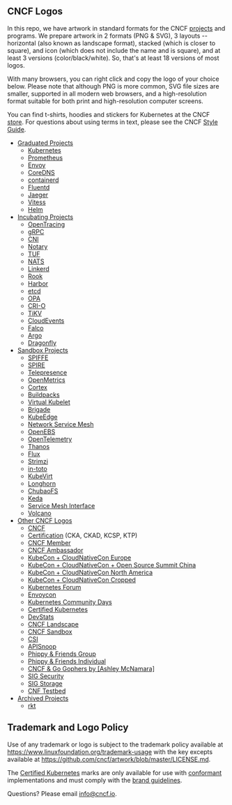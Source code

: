## CNCF Logos

In this repo, we have artwork in standard formats for the CNCF [projects](https://www.cncf.io/projects/) and programs. We prepare artwork in 2 formats (PNG & SVG), 3 layouts -- horizontal (also known as landscape format), stacked (which is closer to square), and icon (which does not include the name and is square), and at least 3 versions (color/black/white). So, that's at least 18 versions of most logos.

With many browsers, you can right click and copy the logo of your choice below. Please note that although PNG is more common, SVG file sizes are smaller, supported in all modern web browsers, and a high-resolution format suitable for both print and high-resolution computer screens.

You can find t-shirts, hoodies and stickers for Kubernetes at the CNCF [store](https://store.cncf.io/collections/kubernetes). For questions about using terms in text, please see the CNCF [Style Guide](https://github.com/cncf/foundation/blob/master/style-guide.md).

* [Graduated Projects](examples/graduated.md)
  * [Kubernetes](examples/graduated.md#kubernetes-logos)
  * [Prometheus](examples/graduated.md#prometheus-logos)
  * [Envoy](examples/graduated.md#envoy-logos)
  * [CoreDNS](examples/graduated.md#coredns-logos)
  * [containerd](examples/graduated.md#containerd-logos)
  * [Fluentd](examples/graduated.md#fluentd-logos)
  * [Jaeger](examples/graduated.md#jaeger-logos)
  * [Vitess](examples/graduated.md#vitess-logos)
  * [Helm](examples/graduated.md#helm-logos)
* [Incubating Projects](examples/incubating.md)
  * [OpenTracing](examples/incubating.md#opentracing-logos)
  * [gRPC](examples/incubating.md#grpc-logos)
  * [CNI](examples/incubating.md#cni-logos)
  * [Notary](examples/incubating.md#notary-logos)
  * [TUF](examples/incubating.md#tuf-logos)
  * [NATS](examples/incubating.md#opentracing-logos)
  * [Linkerd](examples/incubating.md#linkerd-logos)
  * [Rook](examples/incubating.md#rook-logos)
  * [Harbor](examples/incubating.md#harbor-logos)
  * [etcd](examples/incubating.md#etcd-logos)
  * [OPA](examples/incubating.md#opa-logos)
  * [CRI-O](examples/incubating.md#cri-o-logos)
  * [TiKV](examples/incubating.md#tikv-logos)
  * [CloudEvents](examples/incubating.md#cloudevents-logos)
  * [Falco](examples/incubating.md#falco-logos)
  * [Argo](examples/incubating.md#argo-logos)
  * [Dragonfly](examples/incubating.md#dragonfly-logos)
* [Sandbox Projects](examples/sandbox.md)
  * [SPIFFE](examples/sandbox.md#spiffe-logos)
  * [SPIRE](examples/sandbox.md#spire-logos)
  * [Telepresence](examples/sandbox.md#telepresence-logos)
  * [OpenMetrics](examples/sandbox.md#openmetrics-logos)
  * [Cortex](examples/sandbox.md#cortex-logos)
  * [Buildpacks](examples/sandbox.md#buildpacks-logos)
  * [Virtual Kubelet](examples/sandbox.md#virtual-kubelet-logos)
  * [Brigade](examples/sandbox.md#brigrade-logos)
  * [KubeEdge](examples/sandbox.md#kubeedge-logos)
  * [Network Service Mesh](examples/sandbox.md#network-service-mesh-logos)
  * [OpenEBS](examples/sandbox.md#openebs-logos)
  * [OpenTelemetry](examples/sandbox.md#opentelemetry-logos)
  * [Thanos](examples/sandbox.md#thanos-logos)
  * [Flux](examples/sandbox.md#flux-logos)
  * [Strimzi](examples/sandbox.md#strimzi-logos)
  * [in-toto](examples/sandbox.md#in-toto-logos)
  * [KubeVirt](examples/sandbox.md#kubevirt-logos)
  * [Longhorn](examples/sandbox.md#longhorn-logos)
  * [ChubaoFS](examples/sandbox.md#chubaofs-logos)
  * [Keda](examples/sandbox.md#keda-logos)
  * [Service Mesh Interface](examples/sandbox.md#service-mesh-interface-logos)
  * [Volcano](examples/sandbox.md#volcano-logos)
* [Other CNCF Logos](examples/other.md)
  * [CNCF](examples/other.md#cncf-logos)
  * [Certification](examples/other.md#certification-logos) (CKA, CKAD, KCSP, KTP)
  * [CNCF Member](examples/other.md#cncf-member-logos)
  * [CNCF Ambassador](examples/other.md#cncf-ambassador-logos)
  * [KubeCon + CloudNativeCon Europe](examples/other.md#kubecon--cloudnativecon-europe-logos)
  * [KubeCon + CloudNativeCon + Open Source Summit China](examples/other.md#kubecon--cloudnativecon--open-source-summit-china-logos)
  * [KubeCon + CloudNativeCon North America](examples/other.md#kubecon--cloudnativecon-north-america-logos)
  * [KubeCon + CloudNativeCon Cropped](examples/other.md#kubecon--cloudnativecon-cropped-logos)
  * [Kubernetes Forum](examples/other.md#kubernetes-forum-logos)
  * [Envoycon](examples/other.md#envoycon-logos)
  * [Kubernetes Community Days](examples/other.md#kubernetes-community-days)
  * [Certified Kubernetes](examples/other.md#certified-kubernetes-logos)
  * [DevStats](examples/other.md#devstats-logos)
  * [CNCF Landscape](examples/other.md#cncf-landscape-logos)
  * [CNCF Sandbox](examples/other.md#cncf-sandbox-logos)
  * [CSI](examples/other.md#csi-logos)
  * [APISnoop](examples/other.md#apisnoop-logos)
  * [Phippy & Friends Group](examples/other.md#phippy--friends-group-logos)
  * [Phippy & Friends Individual](examples/other.md#phippy--friends-individual-logos)
  * [CNCF & Go Gophers by [Ashley McNamara]](examples/other.md#cncf--go-gophers)
  * [SIG Security](examples/other.md#sig-security)
  * [SIG Storage](examples/other.md#sig-storage)
  * [CNF Testbed](examples/other.md#cnf-testbed-logos)
* [Archived Projects](examples/archived.md)
  * [rkt](examples/archived.md#rkt-logos)

## Trademark and Logo Policy

Use of any trademark or logo is subject to the trademark policy available at https://www.linuxfoundation.org/trademark-usage with the key excepts available at https://github.com/cncf/artwork/blob/master/LICENSE.md.

The [Certified Kubernetes](/projects/kubernetes/certified-kubernetes) marks are only available for use with [conformant](https://www.cncf.io/certification/software-conformance/) implementations and must comply with the [brand guidelines](/projects/kubernetes/certified-kubernetes/certified-kubernetes-brand-guide.pdf).

Questions? Please email [info@cncf.io](mailto:info@cncf.io).
